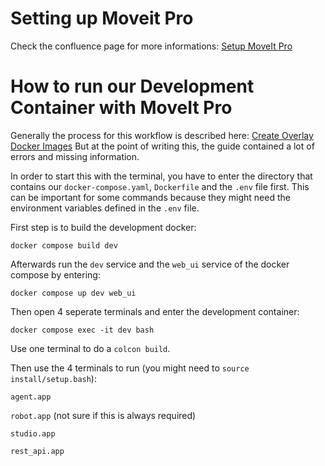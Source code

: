 # Setting up Moveit Pro

Check the confluence page for more informations: [Setup MoveIt Pro](https://robast.atlassian.net/wiki/spaces/ROBOTNIK/pages/132743181/MoveIt+Studio+MoveIt+Pro)

# How to run our Development Container with MoveIt Pro

Generally the process for this workflow is described here: [Create Overlay Docker Images](https://docs.picknik.ai/en/stable/getting_started/configuration_tutorials/docker_configuration/create_overlay_docker_image.html#create-overlay-docker-images)
But at the point of writing this, the guide contained a lot of errors and missing information.

In order to start this with the terminal, you have to enter the directory that contains our `docker-compose.yaml`, `Dockerfile` and the `.env` file first. This can be important for some commands because they might need the environment variables defined in the `.env` file.

First step is to build the development docker:

`docker compose build dev`

Afterwards run the `dev` service and the `web_ui` service of the docker compose by entering:

`docker compose up dev web_ui`

Then open 4 seperate terminals and enter the development container:

`docker compose exec -it dev bash`

Use one terminal to do a `colcon build`.

Then use the 4 terminals to run (you might need to `source install/setup.bash`):

`agent.app`

`robot.app` (not sure if this is always required)

`studio.app`

`rest_api.app`
